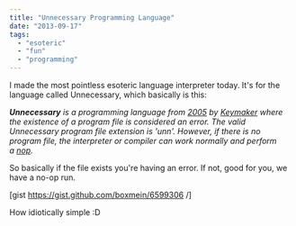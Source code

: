 ```yaml
---
title: "Unnecessary Programming Language"
date: "2013-09-17"
tags: 
  - "esoteric"
  - "fun"
  - "programming"
---
```


I made the most pointless esoteric language interpreter today. It's for the language called Unnecessary, which basically is this:

_**Unnecessary** is a programming language from [2005](http://esolangs.org/wiki/Category:2005 "Category:2005") by [Keymaker](http://esolangs.org/wiki/User:Keymaker "User:Keymaker") where the existence of a program file is considered an error. The valid Unnecessary program file extension is 'unn'. However, if there is no program file, the interpreter or compiler can work normally and perform a [nop](http://esolangs.org/wiki/Nop "Nop")._

So basically if the file exists you're having an error. If not, good for you, we have a no-op run.

\[gist https://gist.github.com/boxmein/6599306 /\]

How idiotically simple :D
